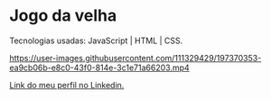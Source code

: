 # Jogo da velha 

Tecnologias usadas: JavaScript | HTML | CSS.

https://user-images.githubusercontent.com/111329429/197370353-ea9cb06b-e8c0-43f0-814e-3c1e71a66203.mp4

[Link do meu perfil no Linkedin.](https://www.linkedin.com/in/felipe-moises-4a1b58248/) 
